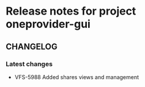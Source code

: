 # Release notes for project oneprovider-gui


CHANGELOG
---------

### Latest changes

* VFS-5988 Added shares views and management
